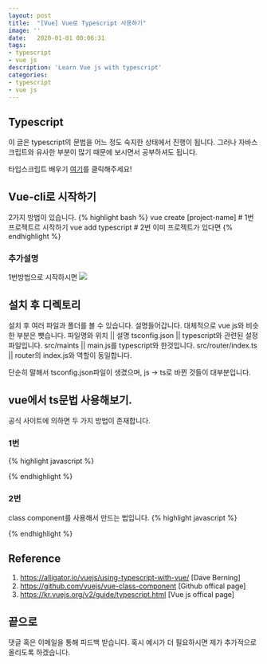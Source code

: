 ```yaml
---
layout: post
title:  "[Vue] Vue로 Typescript 사용하기"
image: ''
date:   2020-01-01 00:06:31
tags:
- typescript
- vue js
description: 'Learn Vue js with typescript'
categories:
- typescript
- vue js
---
```


## Typescript
이 글은 typescript의 문법을 어느 정도 숙지한 상태에서 진행이 됩니다.
그러나 자바스크립트와 유사한 부분이 많기 때문에 보시면서 공부하셔도 됩니다.

타입스크립트 배우기 <a href="https://www.typescriptlang.org/docs/home.html">여기</a>를 클릭해주세요!

## Vue-cli로 시작하기
2가지 방법이 있습니다.
{% highlight bash %}
vue create [project-name] # 1번 프로젝트르 시작하기
vue add typescript # 2번 이미 프로젝트가 있다면
{% endhighlight %}

### 추가설명
1번방법으로 시작하시면
<img src="https://d33wubrfki0l68.cloudfront.net/7c73ee1cfe78f0cf3ddabcef98340c223bd56a8b/87f2d/images/vuejs/using-typescript-with-vue/vue-cli-3.png">

## 설치 후 디렉토리
설치 후 여러 파일과 폴더를 볼 수 있습니다. 설명들어갑니다.
대체적으로 vue js와 비슷한 부분은 뺏습니다.
파일명와 위치 || 설명
tsconfig.json || typescript와 관련된 설정파일입니다.
src/maints || main.js를 typescript와 한것입니다.
src/router/index.ts || router의 index.js와 역할이 동일합니다.

단순히 말해서 tsconfig.json파일이 생겼으며,
js -> ts로 바뀐 것들이 대부분입니다.

## vue에서 ts문법 사용해보기.
공식 사이트에 의하면 두 가지 방법이 존재합니다.

### 1번
{% highlight javascript %}
<template>
  <div>
    {{ result }}
  </div>
</template>

<script lang="ts">
import Vue from 'vue'

export default Vue.extend({
  data() {
    return {
      result: '',
    }
  },
  methods: {
    sayHi(someone: string) {
      this.result = 'hello ' + someone;
    }
  },
  created() {
    this.sayHi('world');
  },
})
</script>
{% endhighlight %}

### 2번
class component를 사용해서 만드는 법입니다.
{% highlight javascript %}
<!-- https://github.com/vuejs/vue-class-component -->
<template>
  <div>
    {{ result }} <br>
    {{ computedResult }}
  </div>
</template>

<script lang="ts">
import Vue from 'vue'
// Prop는 사용하지 않았으나 사용하고싶을시 코멘트확인해주세요
import { Component, Prop } from 'vue-property-decorator';

@Component({
    /*
    1번방법
    props: {
        propMessage: String
    }
    */
    name: 'test2',
})
export default class App extends Vue {
    // 2번 방법 @Prop() private msg!: string;
    // data입니다.
    result = 'name will be in here';

    // method 입니다.
    sayHi(someone: string) {
        this.result = 'Hello ' + someone;
    }

    // Liftcycle중 하나인 created입니다.
    created() {
        this.sayHi('World 2');
    }

    // computed 입니다.
    get computedResult () {
        return 'computed ' + this.result;
    }
}
</script>
{% endhighlight %}

## Reference
1. https://alligator.io/vuejs/using-typescript-with-vue/ [Dave Berning]
2. https://github.com/vuejs/vue-class-component [Github offical page]
3. https://kr.vuejs.org/v2/guide/typescript.html [Vue js offical page]

## 끝으로
댓글 혹은 이메일을 통해 피드백 받습니다. 혹시 예시가 더 필요하시면 제가 추가적으로 올리도록 하겠습니다.
